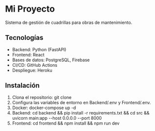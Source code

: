 # Mi Proyecto
Sistema de gestión de cuadrillas para obras de mantenimiento.

## Tecnologías
- Backend: Python (FastAPI)
- Frontend: React
- Bases de datos: PostgreSQL, Firebase
- CI/CD: GitHub Actions
- Despliegue: Heroku

## Instalación
1. Clona el repositorio: git clone <url>
2. Configura las variables de entorno en Backend/.env y Frontend/.env.
3. Docker: docker-compose up -d
4. Backend: cd backend && pip install -r requirements.txt && cd src && uvicorn main:app --host 0.0.0.0 --port 8000
5. Frontend: cd frontend && npm install && npm run dev

